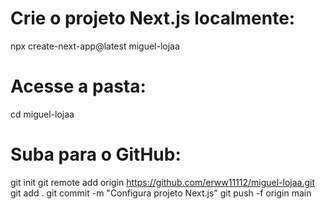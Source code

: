 # Crie o projeto Next.js localmente:
npx create-next-app@latest miguel-lojaa

# Acesse a pasta:
cd miguel-lojaa

# Suba para o GitHub:
git init
git remote add origin https://github.com/erww11112/miguel-lojaa.git
git add .
git commit -m "Configura projeto Next.js"
git push -f origin main
